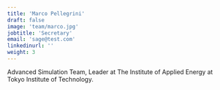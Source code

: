 ```yaml
---
title: 'Marco Pellegrini'
draft: false
image: 'team/marco.jpg'
jobtitle: 'Secretary'
email: 'sage@test.com'
linkedinurl: ''
weight: 3
---
```


Advanced Simulation Team, Leader at The Institute of Applied Energy at Tokyo Institute of Technology.
